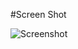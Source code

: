 #Screen Shot

![Screenshot](https://github.com/apierz/nerdbar.widget/raw/master/screens/screenshotone.png?raw=true)

